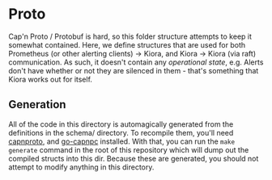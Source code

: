 # Proto

Cap'n Proto / Protobuf is hard, so this folder structure attempts to keep it somewhat contained. Here, we define structures that are used for both Prometheus (or other alerting clients) -> Kiora, and Kiora -> Kiora (via raft) communication. As such, it doesn't contain any _operational state_, e.g. Alerts don't have whether or not they are silenced in them - that's something that Kiora works out for itself.

## Generation

All of the code in this directory is automagically generated from the definitions in the schema/ directory. To recompile them, you'll need [capnproto](https://capnproto.org/), and [go-capnpc](https://github.com/capnproto/go-capnproto2) installed. With that, you can run the `make generate` command in the root of this repository which will dump out the compiled structs into this dir. Because these are generated, you should not attempt to modify anything in this directory.
